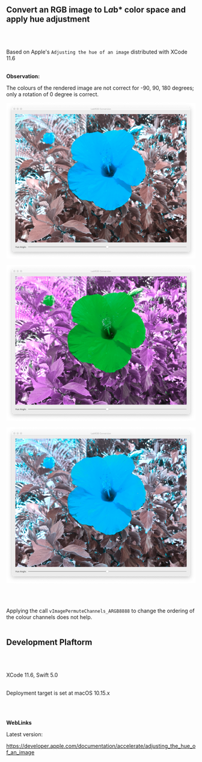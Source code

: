 ## Convert an RGB image to L*a*b* color space and apply hue adjustment
<br />
<br />

Based on Apple's `Adjusting the hue of an image` distributed with XCode 11.6
<br />
<br />

**Observation:**
<br />

The colours of the rendered image are not correct for -90, 90, 180 degrees; only a rotation of 0 degree is correct. 
<br />

![Hue Angle Rotation=-90](Documentation/Rotation-90.png)

![](Documentation/Rotation90.png)

![](Documentation/Rotation180.png)

<br />
<br />

Applying the call `vImagePermuteChannels_ARGB8888` to change the ordering of the colour channels does not help.
<br />
<br />

## Development Plaftorm
<br />
<br />

XCode 11.6, Swift 5.0
<br />
<br />

Deployment target is set at macOS 10.15.x

<br />
<br />

**WebLinks**

Latest version:

https://developer.apple.com/documentation/accelerate/adjusting_the_hue_of_an_image
